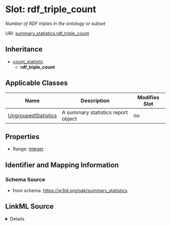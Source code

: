 

# Slot: rdf_triple_count


_Number of RDF triples in the ontology or subset_



URI: [summary_statistics:rdf_triple_count](https://w3id.org/oaklib/summary_statistics.rdf_triple_count)




## Inheritance

* [count_statistic](count_statistic.md)
    * **rdf_triple_count**






## Applicable Classes

| Name | Description | Modifies Slot |
| --- | --- | --- |
| [UngroupedStatistics](UngroupedStatistics.md) | A summary statistics report object |  no  |







## Properties

* Range: [Integer](Integer.md)





## Identifier and Mapping Information







### Schema Source


* from schema: https://w3id.org/oak/summary_statistics




## LinkML Source

<details>
```yaml
name: rdf_triple_count
description: Number of RDF triples in the ontology or subset
from_schema: https://w3id.org/oak/summary_statistics
rank: 1000
is_a: count_statistic
alias: rdf_triple_count
owner: UngroupedStatistics
domain_of:
- UngroupedStatistics
slot_group: owl_statistic_group
range: integer

```
</details>